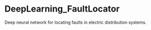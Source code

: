 # DeepLearning_FaultLocator
Deep neural network for locating faults in electric distribution systems.
